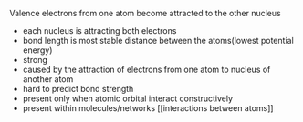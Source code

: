 Valence electrons from one atom become attracted to the other nucleus
- each nucleus is attracting both electrons
- bond length is most stable distance between the atoms(lowest potential energy)
- strong
- caused by the attraction of electrons from one atom to nucleus of another atom
- hard to predict bond strength
- present only when atomic orbital interact constructively
- present within molecules/networks
[[interactions between atoms]]